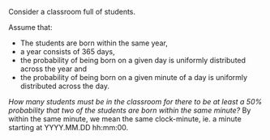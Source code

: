 Consider a classroom full of students.

Assume that:

* The students are born within the same year,
* a year consists of 365 days,
* the probability of being born on a given day is uniformly distributed across the year and
* the probability of being born on a given minute of a day is uniformly distributed across the day.

<em>How many students must be in the classroom for there to be at least a 50% probability that two of the students are born within the same minute?</em> By within the same minute, we mean the same clock-minute, ie. a minute starting at YYYY.MM.DD hh:mm:00.

